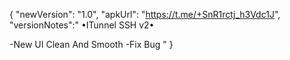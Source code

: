 {
"newVersion": "1.0",
"apkUrl": "https://t.me/+SnR1rctj_h3Vdc1J",
"versionNotes":"
•ITunnel SSH v2•

-New UI Clean And Smooth
-Fix Bug "
}
